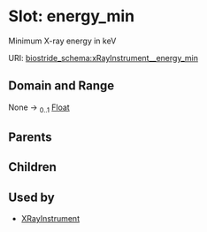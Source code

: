
# Slot: energy_min

Minimum X-ray energy in keV

URI: [biostride_schema:xRayInstrument__energy_min](https://w3id.org/biostride/schema/xRayInstrument__energy_min)


## Domain and Range

None &#8594;  <sub>0..1</sub> [Float](types/Float.md)

## Parents


## Children


## Used by

 * [XRayInstrument](XRayInstrument.md)
